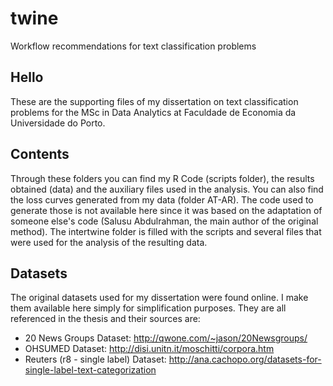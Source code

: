# twine
Workflow recommendations for text classification problems

## Hello
These are the supporting files of my dissertation on text classification problems for the MSc in Data Analytics at Faculdade de Economia da Universidade do Porto.

## Contents
Through these folders you can find my R Code (scripts folder), the results obtained (data) and the auxiliary files used in the analysis. You can also find the loss curves generated from my data (folder AT-AR). The code used to generate those is not available here since it was based on the adaptation of someone else's code (Salusu Abdulrahman, the main author of the original method). The intertwine folder is filled with the scripts and several files that were used for the analysis of the resulting data.

## Datasets
The original datasets used for my dissertation were found online. I make them available here simply for simplification purposes. They are all referenced in the thesis and their sources are:

* 20 News Groups Dataset: http://qwone.com/~jason/20Newsgroups/
* OHSUMED Dataset: http://disi.unitn.it/moschitti/corpora.htm
* Reuters (r8 - single label) Dataset: http://ana.cachopo.org/datasets-for-single-label-text-categorization
